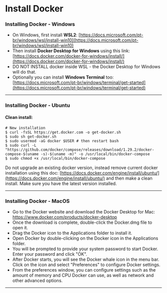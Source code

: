 # Install Docker
### **Installing Docker - Windows**

- On Windows, first install **WSL2**:
[https://docs.microsoft.com/pt-br/windows/wsl/install-win10](https://docs.microsoft.com/pt-br/windows/wsl/install-win10)
- Then install **Docker Desktop for Windows** using this link:
[https://docs.docker.com/docker-for-windows/install/](https://docs.docker.com/docker-for-windows/install/)
- DO NOT INSTALL docker inside WSL - the Docker Desktop for Windows will
do that.
- Optionally you can install **Windows Terminal** too:
[https://docs.microsoft.com/pt-br/windows/terminal/get-started](https://docs.microsoft.com/pt-br/windows/terminal/get-started)

-------------------------------------------------------------------------------------------------------------------------------
### **Installing Docker - Ubuntu**
#### **Clean install:**

```shell
# New installation
$ curl -fsSL https://get.docker.com -o get-docker.sh
$ sudo sh get-docker.sh
$ sudo usermod -aG docker $USER # then restart bash
$ sudo curl -L "https://github.com/docker/compose/releases/download/1.29.2/docker-compose-$(uname -s)-$(uname -m)" -o /usr/local/bin/docker-compose
$ sudo chmod +x /usr/local/bin/docker-compose
```

Do not upgrade an existing docker version, instead remove current docker
installation using this doc:
[https://docs.docker.com/engine/install/ubuntu/](https://docs.docker.com/engine/install/ubuntu/)
and then make a clean install. Make sure you have the latest version
installed.

-------------------------------------------------------------------------------------------------------------------------------
### **Installing Docker - MacOS**
- Go to the Docker website and download the Docker Desktop for Mac: https://www.docker.com/products/docker-desktop
- Once the download is complete, double-click the Docker.dmg file to open it.
- Drag the Docker icon to the Applications folder to install it.
- Open Docker by double-clicking on the Docker icon in the Applications folder.
- You will be prompted to provide your system password to start Docker. Enter your password and click "OK".
- After Docker starts, you will see the Docker whale icon in the menu bar. Click on the icon and select "Preferences" to configure Docker settings.
- From the preferences window, you can configure settings such as the amount of memory and CPU Docker can use, as well as network and other advanced options.
-------------------------------------------------------------------------------------------------------------------------------
